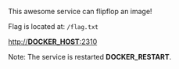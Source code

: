 This awesome service can flipflop an image!

Flag is located at: `/flag.txt`

[http://__DOCKER_HOST__:2310](http://__DOCKER_HOST__:2310)


Note: The service is restarted __DOCKER_RESTART__.
